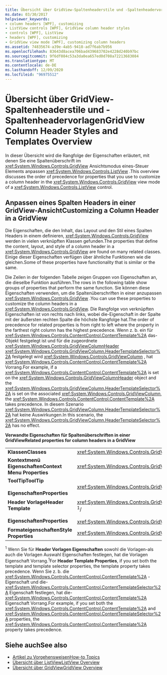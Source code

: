 ```yaml
---
title: Übersicht über GridView-Spaltenheaderstile und -Spaltenheadervorlagen
ms.date: 03/30/2017
helpviewer_keywords:
- column headers [WPF], customizing
- ListView controls [WPF], GridView column header styles
- controls [WPF], ListView
- headers [WPF], customizing
- GridView view mode [WPF], customizing column headers
ms.assetid: 74835674-a39e-4ab5-9418-ad7f6ab7b956
ms.openlocfilehash: 83643d8acea706bad439683702e4228d240b97bc
ms.sourcegitcommit: 9f6df084c53a3da0ea657ed0d708a72213683084
ms.translationtype: MT
ms.contentlocale: de-DE
ms.lasthandoff: 12/09/2020
ms.locfileid: "96975512"
---
```

# <a name="gridview-column-header-styles-and-templates-overview"></a><span data-ttu-id="6ad88-102">Übersicht über GridView-Spaltenheaderstile und -Spaltenheadervorlagen</span><span class="sxs-lookup"><span data-stu-id="6ad88-102">GridView Column Header Styles and Templates Overview</span></span>
<span data-ttu-id="6ad88-103">In dieser Übersicht wird die Rangfolge der Eigenschaften erläutert, mit denen Sie eine Spaltenüberschrift im <xref:System.Windows.Controls.GridView> Ansichtsmodus eines-Steuer Elements anpassen <xref:System.Windows.Controls.ListView> .</span><span class="sxs-lookup"><span data-stu-id="6ad88-103">This overview discusses the order of precedence for properties that you use to customize a column header in the <xref:System.Windows.Controls.GridView> view mode of a <xref:System.Windows.Controls.ListView> control.</span></span>  
  
## <a name="customizing-a-column-header-in-a-gridview"></a><span data-ttu-id="6ad88-104">Anpassen eines Spalten Headers in einer GridView-Ansicht</span><span class="sxs-lookup"><span data-stu-id="6ad88-104">Customizing a Column Header in a GridView</span></span>  
 <span data-ttu-id="6ad88-105">Die Eigenschaften, die den Inhalt, das Layout und den Stil eines Spalten Headers in einem definieren, <xref:System.Windows.Controls.GridView> werden in vielen verknüpften Klassen gefunden.</span><span class="sxs-lookup"><span data-stu-id="6ad88-105">The properties that define the content, layout, and style of a column header in a <xref:System.Windows.Controls.GridView> are found on many related classes.</span></span> <span data-ttu-id="6ad88-106">Einige dieser Eigenschaften verfügen über ähnliche Funktionen wie die gleichen.</span><span class="sxs-lookup"><span data-stu-id="6ad88-106">Some of these properties have functionality that is similar or the same.</span></span>  
  
 <span data-ttu-id="6ad88-107">Die Zeilen in der folgenden Tabelle zeigen Gruppen von Eigenschaften an, die dieselbe Funktion ausführen.</span><span class="sxs-lookup"><span data-stu-id="6ad88-107">The rows in the following table show groups of properties that perform the same function.</span></span> <span data-ttu-id="6ad88-108">Sie können diese Eigenschaften verwenden, um die Spaltenüberschriften in einer anzupassen <xref:System.Windows.Controls.GridView> .</span><span class="sxs-lookup"><span data-stu-id="6ad88-108">You can use these properties to customize the column headers in a <xref:System.Windows.Controls.GridView>.</span></span> <span data-ttu-id="6ad88-109">Die Rangfolge von verknüpften Eigenschaften ist von rechts nach links, wobei die-Eigenschaft in der Spalte mit der äußersten rechten Spalte die höchste Rangfolge hat.</span><span class="sxs-lookup"><span data-stu-id="6ad88-109">The order of precedence for related properties is from right to left where the property in the farthest right column has the highest precedence.</span></span> <span data-ttu-id="6ad88-110">Wenn z. b. ein für <xref:System.Windows.Controls.ContentControl.ContentTemplate%2A> das-Objekt festgelegt ist und für die zugeordnete <xref:System.Windows.Controls.GridViewColumnHeader> <xref:System.Windows.Controls.GridViewColumn.HeaderTemplateSelector%2A> festgelegt wird <xref:System.Windows.Controls.GridViewColumn> , hat <xref:System.Windows.Controls.ContentControl.ContentTemplate%2A> Vorrang.</span><span class="sxs-lookup"><span data-stu-id="6ad88-110">For example, if a <xref:System.Windows.Controls.ContentControl.ContentTemplate%2A> is set on the <xref:System.Windows.Controls.GridViewColumnHeader> object and the <xref:System.Windows.Controls.GridViewColumn.HeaderTemplateSelector%2A> is set on the associated <xref:System.Windows.Controls.GridViewColumn>, the <xref:System.Windows.Controls.ContentControl.ContentTemplate%2A> takes precedence.</span></span> <span data-ttu-id="6ad88-111">In diesem Szenario <xref:System.Windows.Controls.GridViewColumn.HeaderTemplateSelector%2A> hat keine Auswirkungen.</span><span class="sxs-lookup"><span data-stu-id="6ad88-111">In this scenario, the <xref:System.Windows.Controls.GridViewColumn.HeaderTemplateSelector%2A> has no effect.</span></span>  
  
 <span data-ttu-id="6ad88-112">**Verwandte Eigenschaften für Spaltenüberschriften in einer GridView**</span><span class="sxs-lookup"><span data-stu-id="6ad88-112">**Related properties for column headers in a GridView**</span></span>  
  
|||||  
|-|-|-|-|  
|<span data-ttu-id="6ad88-113">**Klassen**</span><span class="sxs-lookup"><span data-stu-id="6ad88-113">**Classes**</span></span>|<xref:System.Windows.Controls.GridView>|<xref:System.Windows.Controls.GridViewColumn>|<xref:System.Windows.Controls.GridViewColumnHeader>|  
|<span data-ttu-id="6ad88-114">**Kontextmenü Eigenschaften**</span><span class="sxs-lookup"><span data-stu-id="6ad88-114">**Context Menu Properties**</span></span>|<xref:System.Windows.Controls.GridView.ColumnHeaderContextMenu%2A>|<span data-ttu-id="6ad88-115">Nicht zutreffend</span><span class="sxs-lookup"><span data-stu-id="6ad88-115">Not applicable</span></span>|<xref:System.Windows.FrameworkElement.ContextMenu%2A>|  
|<span data-ttu-id="6ad88-116">**ToolTip**</span><span class="sxs-lookup"><span data-stu-id="6ad88-116">**ToolTip**</span></span><br /><br /> <span data-ttu-id="6ad88-117">**Eigenschaften**</span><span class="sxs-lookup"><span data-stu-id="6ad88-117">**Properties**</span></span>|<xref:System.Windows.Controls.GridView.ColumnHeaderToolTip%2A>|<span data-ttu-id="6ad88-118">Nicht zutreffend</span><span class="sxs-lookup"><span data-stu-id="6ad88-118">Not applicable</span></span>|<xref:System.Windows.FrameworkElement.ToolTip%2A>|  
|<span data-ttu-id="6ad88-119">**Header Vorlage**</span><span class="sxs-lookup"><span data-stu-id="6ad88-119">**Header Template**</span></span><br /><br /> <span data-ttu-id="6ad88-120">**Eigenschaften**</span><span class="sxs-lookup"><span data-stu-id="6ad88-120">**Properties**</span></span>|<span data-ttu-id="6ad88-121"><xref:System.Windows.Controls.GridView.ColumnHeaderTemplate%2A><sup>1</sup>/</span><span class="sxs-lookup"><span data-stu-id="6ad88-121"><xref:System.Windows.Controls.GridView.ColumnHeaderTemplate%2A> <sup>1</sup>/</span></span><br /><br /> <xref:System.Windows.Controls.GridView.ColumnHeaderTemplateSelector%2A>|<span data-ttu-id="6ad88-122"><xref:System.Windows.Controls.GridViewColumn.HeaderTemplate%2A><sup>1</sup>/</span><span class="sxs-lookup"><span data-stu-id="6ad88-122"><xref:System.Windows.Controls.GridViewColumn.HeaderTemplate%2A> <sup>1</sup>/</span></span><br /><br /> <xref:System.Windows.Controls.GridViewColumn.HeaderTemplateSelector%2A>|<span data-ttu-id="6ad88-123"><xref:System.Windows.Controls.ContentControl.ContentTemplate%2A><sup>1</sup>/</span><span class="sxs-lookup"><span data-stu-id="6ad88-123"><xref:System.Windows.Controls.ContentControl.ContentTemplate%2A> <sup>1</sup>/</span></span><br /><br /> <xref:System.Windows.Controls.ContentControl.ContentTemplateSelector%2A>|  
|<span data-ttu-id="6ad88-124">**Formateigenschaften**</span><span class="sxs-lookup"><span data-stu-id="6ad88-124">**Style Properties**</span></span>|<xref:System.Windows.Controls.GridView.ColumnHeaderContainerStyle%2A>|<xref:System.Windows.Controls.GridViewColumn.HeaderContainerStyle%2A>|<xref:System.Windows.FrameworkElement.Style%2A>|  
  
 <span data-ttu-id="6ad88-125"><sup>1</sup> Wenn Sie für **Header Vorlagen Eigenschaften** sowohl die Vorlagen-als auch die Vorlagen Auswahl Eigenschaften festlegen, hat die Vorlagen Eigenschaft Vorrang.</span><span class="sxs-lookup"><span data-stu-id="6ad88-125"><sup>1</sup>For **Header Template Properties**, if you set both the template and template selector properties, the template property takes precedence.</span></span> <span data-ttu-id="6ad88-126">Wenn Sie z. b. die <xref:System.Windows.Controls.ContentControl.ContentTemplate%2A> -Eigenschaft und die- <xref:System.Windows.Controls.ContentControl.ContentTemplateSelector%2A> Eigenschaft festlegen, hat die- <xref:System.Windows.Controls.ContentControl.ContentTemplate%2A> Eigenschaft Vorrang.</span><span class="sxs-lookup"><span data-stu-id="6ad88-126">For example, if you set both the <xref:System.Windows.Controls.ContentControl.ContentTemplate%2A> and <xref:System.Windows.Controls.ContentControl.ContentTemplateSelector%2A> properties, the <xref:System.Windows.Controls.ContentControl.ContentTemplate%2A> property takes precedence.</span></span>  
  
## <a name="see-also"></a><span data-ttu-id="6ad88-127">Siehe auch</span><span class="sxs-lookup"><span data-stu-id="6ad88-127">See also</span></span>

- [<span data-ttu-id="6ad88-128">Artikel zu Vorgehensweisen</span><span class="sxs-lookup"><span data-stu-id="6ad88-128">How-to Topics</span></span>](listview-how-to-topics.md)
- [<span data-ttu-id="6ad88-129">Übersicht über ListView</span><span class="sxs-lookup"><span data-stu-id="6ad88-129">ListView Overview</span></span>](listview-overview.md)
- [<span data-ttu-id="6ad88-130">Übersicht über GridView</span><span class="sxs-lookup"><span data-stu-id="6ad88-130">GridView Overview</span></span>](gridview-overview.md)
